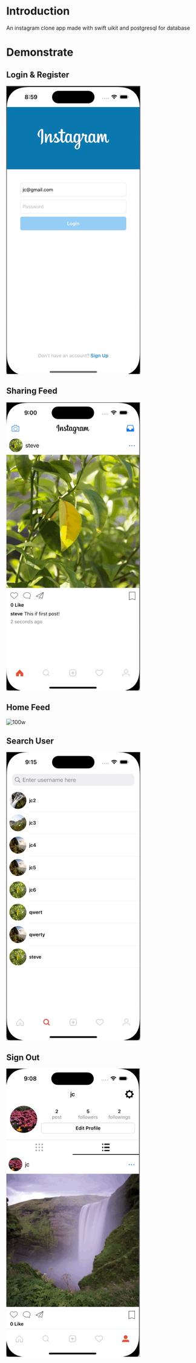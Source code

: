 <h1>Introduction</h1>
<p>An instagram clone app made with swift uikit and postgresql for database</p>

<h1>Demonstrate</h2>

<h2>Login & Register</h2>

![100w](gif/LoginAndRegister.gif)<br>
<h2>Sharing Feed</h2>

![100w](gif/SharePhoto.gif)<br>
<h2>Home Feed</h2>

![100w](gif/HomeViewController.gif)<br>
<h2>Search User</h2>

![100w](gif/SearchViewController.gif)<br>
<h2>Sign Out</h2>

![100w](gif/Logout.gif)<br>
